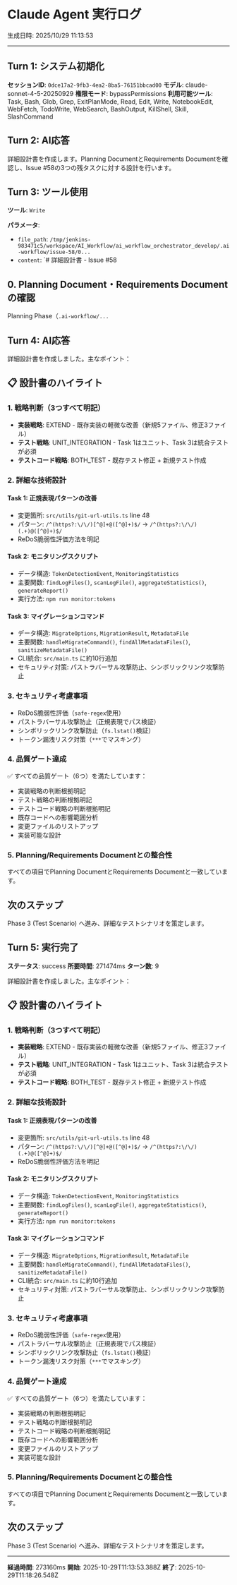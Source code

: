 # Claude Agent 実行ログ

生成日時: 2025/10/29 11:13:53

---

## Turn 1: システム初期化

**セッションID**: `0dce17a2-9fb3-4ea2-8ba5-76151bbcad00`
**モデル**: claude-sonnet-4-5-20250929
**権限モード**: bypassPermissions
**利用可能ツール**: Task, Bash, Glob, Grep, ExitPlanMode, Read, Edit, Write, NotebookEdit, WebFetch, TodoWrite, WebSearch, BashOutput, KillShell, Skill, SlashCommand

## Turn 2: AI応答

詳細設計書を作成します。Planning DocumentとRequirements Documentを確認し、Issue #58の3つの残タスクに対する設計を行います。

## Turn 3: ツール使用

**ツール**: `Write`

**パラメータ**:
- `file_path`: `/tmp/jenkins-983471c5/workspace/AI_Workflow/ai_workflow_orchestrator_develop/.ai-workflow/issue-58/0...`
- `content`: `# 詳細設計書 - Issue #58

## 0. Planning Document・Requirements Documentの確認

Planning Phase（`.ai-workflow/...`

## Turn 4: AI応答

詳細設計書を作成しました。主なポイント：

## 📋 設計書のハイライト

### 1. **戦略判断（3つすべて明記）**
- **実装戦略**: EXTEND - 既存実装の軽微な改善（新規5ファイル、修正3ファイル）
- **テスト戦略**: UNIT_INTEGRATION - Task 1はユニット、Task 3は統合テストが必須
- **テストコード戦略**: BOTH_TEST - 既存テスト修正 + 新規テスト作成

### 2. **詳細な技術設計**

#### Task 1: 正規表現パターンの改善
- 変更箇所: `src/utils/git-url-utils.ts` line 48
- パターン: `/^(https?:\/\/)[^@]+@([^@]+)$/` → `/^(https?:\/\/)(.+)@([^@]+)$/`
- ReDoS脆弱性評価方法を明記

#### Task 2: モニタリングスクリプト
- データ構造: `TokenDetectionEvent`, `MonitoringStatistics`
- 主要関数: `findLogFiles()`, `scanLogFile()`, `aggregateStatistics()`, `generateReport()`
- 実行方法: `npm run monitor:tokens`

#### Task 3: マイグレーションコマンド
- データ構造: `MigrateOptions`, `MigrationResult`, `MetadataFile`
- 主要関数: `handleMigrateCommand()`, `findAllMetadataFiles()`, `sanitizeMetadataFile()`
- CLI統合: `src/main.ts` に約10行追加
- セキュリティ対策: パストラバーサル攻撃防止、シンボリックリンク攻撃防止

### 3. **セキュリティ考慮事項**
- ReDoS脆弱性評価（`safe-regex`使用）
- パストラバーサル攻撃防止（正規表現でパス検証）
- シンボリックリンク攻撃防止（`fs.lstat()`検証）
- トークン漏洩リスク対策（`***`でマスキング）

### 4. **品質ゲート達成**
✅ すべての品質ゲート（6つ）を満たしています：
- 実装戦略の判断根拠明記
- テスト戦略の判断根拠明記
- テストコード戦略の判断根拠明記
- 既存コードへの影響範囲分析
- 変更ファイルのリストアップ
- 実装可能な設計

### 5. **Planning/Requirements Documentとの整合性**
すべての項目でPlanning DocumentとRequirements Documentと一致しています。

## 次のステップ
Phase 3 (Test Scenario) へ進み、詳細なテストシナリオを策定します。

## Turn 5: 実行完了

**ステータス**: success
**所要時間**: 271474ms
**ターン数**: 9

詳細設計書を作成しました。主なポイント：

## 📋 設計書のハイライト

### 1. **戦略判断（3つすべて明記）**
- **実装戦略**: EXTEND - 既存実装の軽微な改善（新規5ファイル、修正3ファイル）
- **テスト戦略**: UNIT_INTEGRATION - Task 1はユニット、Task 3は統合テストが必須
- **テストコード戦略**: BOTH_TEST - 既存テスト修正 + 新規テスト作成

### 2. **詳細な技術設計**

#### Task 1: 正規表現パターンの改善
- 変更箇所: `src/utils/git-url-utils.ts` line 48
- パターン: `/^(https?:\/\/)[^@]+@([^@]+)$/` → `/^(https?:\/\/)(.+)@([^@]+)$/`
- ReDoS脆弱性評価方法を明記

#### Task 2: モニタリングスクリプト
- データ構造: `TokenDetectionEvent`, `MonitoringStatistics`
- 主要関数: `findLogFiles()`, `scanLogFile()`, `aggregateStatistics()`, `generateReport()`
- 実行方法: `npm run monitor:tokens`

#### Task 3: マイグレーションコマンド
- データ構造: `MigrateOptions`, `MigrationResult`, `MetadataFile`
- 主要関数: `handleMigrateCommand()`, `findAllMetadataFiles()`, `sanitizeMetadataFile()`
- CLI統合: `src/main.ts` に約10行追加
- セキュリティ対策: パストラバーサル攻撃防止、シンボリックリンク攻撃防止

### 3. **セキュリティ考慮事項**
- ReDoS脆弱性評価（`safe-regex`使用）
- パストラバーサル攻撃防止（正規表現でパス検証）
- シンボリックリンク攻撃防止（`fs.lstat()`検証）
- トークン漏洩リスク対策（`***`でマスキング）

### 4. **品質ゲート達成**
✅ すべての品質ゲート（6つ）を満たしています：
- 実装戦略の判断根拠明記
- テスト戦略の判断根拠明記
- テストコード戦略の判断根拠明記
- 既存コードへの影響範囲分析
- 変更ファイルのリストアップ
- 実装可能な設計

### 5. **Planning/Requirements Documentとの整合性**
すべての項目でPlanning DocumentとRequirements Documentと一致しています。

## 次のステップ
Phase 3 (Test Scenario) へ進み、詳細なテストシナリオを策定します。


---

**経過時間**: 273160ms
**開始**: 2025-10-29T11:13:53.388Z
**終了**: 2025-10-29T11:18:26.548Z
